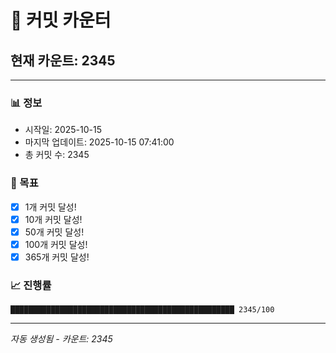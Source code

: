 # 🔢 커밋 카운터

## 현재 카운트: 2345

---

### 📊 정보
- 시작일: 2025-10-15
- 마지막 업데이트: 2025-10-15 07:41:00
- 총 커밋 수: 2345

### 🎯 목표
- [x] 1개 커밋 달성!
- [x] 10개 커밋 달성!
- [x] 50개 커밋 달성!
- [x] 100개 커밋 달성!
- [x] 365개 커밋 달성!

### 📈 진행률
```
██████████████████████████████████████████████████ 2345/100
```

---
*자동 생성됨 - 카운트: 2345*
